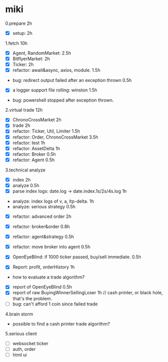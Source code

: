 # miki

0.prepare 2h
- [x] setup: 2h

1.fetch 10h
- [x] Agent, RandomMarket: 2.5h
- [x] BitflyerMarket: 2h
- [x] Ticker: 2h
- [x] refactor: await&async, axios, module. 1.5h

- bug: redirect output failed after an exception thrown 0.5h
- [x] a logger support file rolling: winston 1.5h
- bug: powershell stopped after exception thrown.

2.virtual trade 12h
- [x] ChronoCrossMarket 2h
- [x] trade 2h
- [x] refactor: Ticker, Util, Limiter 1.5h
- [x] refactor: Order, ChronoCrossMarket 3.5h
- [x] refactor: test 1h
- [x] refactor: AssetDelta 1h
- [x] refactor: Broker 0.5h
- [x] refactor: Agent 0.5h

3.technical analyze
- [x] index 2h
- [x] analyze 0.5h
- [x] parse index logs: date.log -> date.index.1s/2s/4s.log 1h
- analyze: index logs of v, a, ltp-delta. 1h
- analyze: serious strategy 0.5h

- [x] refactor: advanced order 2h
- [x] refactor: broker&order 0.8h
- [x] refactor: agent&strategy 0.5h
- [x] refactor: move broker into agent 0.5h

- [x] OpenEyeBlind: if 1000 ticker passed, buy/sell immediate. 0.5h
- [x] Report: profit, orderHistory 1h

- how to evaluate a trade algorithm?
- [x] report of OpenEyeBlind 0.5h
- [x] report of raw BuyingWinnerSellingLoser 1h // cash printer, or black hole, that's the problem.
- [ ] bug: can't afford 1 coin since failed trade

4.brain storm
- possible to find a cash printer trade algorithm?

5.serious client
- [ ] websocket ticker
- [ ] auth, order
- [ ] html ui